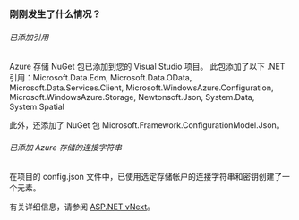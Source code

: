 ### 刚刚发生了什么情况？

###### 已添加引用

Azure 存储 NuGet 包已添加到您的 Visual Studio 项目。
此包添加了以下 .NET 引用：Microsoft.Data.Edm, Microsoft.Data.OData, Microsoft.Data.Services.Client, Microsoft.WindowsAzure.Configuration, Microsoft.WindowsAzure.Storage, Newtonsoft.Json, System.Data, System.Spatial

此外，还添加了 NuGet 包 Microsoft.Framework.ConfigurationModel.Json。

###### 已添加 Azure 存储的连接字符串

在项目的 config.json 文件中，已使用选定存储帐户的连接字符串和密钥创建了一个元素。

有关详细信息，请参阅 [ASP.NET vNext][ASP.NET vNext]。

  [ASP.NET vNext]: http://www.asp.net/vnext
